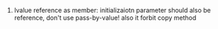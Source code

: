 1. lvalue reference as member: initializaiotn parameter should also be reference, don't use pass-by-value! also it forbit copy method

